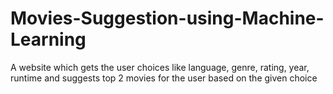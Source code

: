 # Movies-Suggestion-using-Machine-Learning
A website which gets the user choices like language, genre, rating, year, runtime and suggests top 2 movies for the user based on the given choice 
